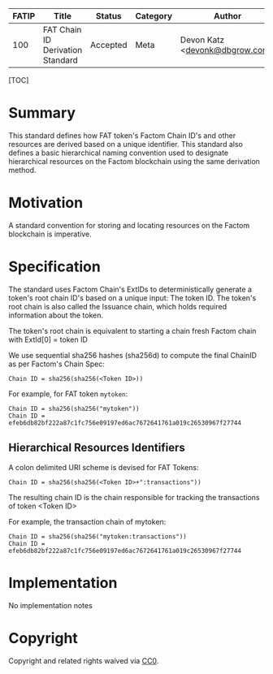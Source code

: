 | FATIP | Title                            | Status   | Category | Author                          | Created   |
| ----- | -------------------------------- | -------- | -------- | ------------------------------- | --------- |
| 100   | FAT Chain ID Derivation Standard | Accepted | Meta     | Devon Katz \<devonk@dbgrow.com> | 8-17-2018 |



[TOC]

# Summary

This standard defines how FAT token's Factom Chain ID's and other resources are derived based on a unique identifier. This standard also defines a basic hierarchical naming convention used to designate hierarchical resources on the Factom blockchain using the same derivation method.





# Motivation

A standard convention for storing and locating resources on the Factom blockchain is imperative.





# Specification

The standard uses Factom Chain's ExtIDs to deterministically generate a token's root chain ID's based on a unique input: The token ID. The token's root chain is also called the Issuance chain, which holds required information about the token.

The token's root chain is equivalent to starting a chain fresh Factom chain with ExtId[0] = token ID

We use sequential sha256 hashes (sha256d) to compute the final ChainID as per Factom's Chain Spec:

```
Chain ID = sha256(sha256(<Token ID>))
```



For example, for FAT token `mytoken`:

```
Chain ID = sha256(sha256("mytoken"))
Chain ID = efeb6db82bf222a87c1fc756e09197ed6ac7672641761a019c26530967f27744
```



## Hierarchical Resources Identifiers

A colon delimited URI scheme is devised for FAT Tokens:

```
Chain ID = sha256(sha256(<Token ID>+":transactions"))
```

The resulting chain ID is the chain responsible for tracking the transactions of token \<Token ID>

For example, the transaction chain of mytoken:

```
Chain ID = sha256(sha256("mytoken:transactions"))
Chain ID = efeb6db82bf222a87c1fc756e09197ed6ac7672641761a019c26530967f27744
```





# Implementation

No implementation notes





# Copyright

Copyright and related rights waived via [CC0](https://creativecommons.org/publicdomain/zero/1.0/).